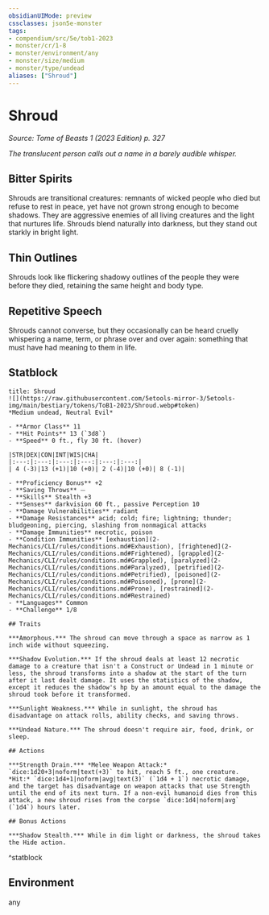 ```yaml
---
obsidianUIMode: preview
cssclasses: json5e-monster
tags:
- compendium/src/5e/tob1-2023
- monster/cr/1-8
- monster/environment/any
- monster/size/medium
- monster/type/undead
aliases: ["Shroud"]
---
```

# Shroud
*Source: Tome of Beasts 1 (2023 Edition) p. 327*  

*The translucent person calls out a name in a barely audible whisper.*

## Bitter Spirits

Shrouds are transitional creatures: remnants of wicked people who died but refuse to rest in peace, yet have not grown strong enough to become shadows. They are aggressive enemies of all living creatures and the light that nurtures life. Shrouds blend naturally into darkness, but they stand out starkly in bright light.

## Thin Outlines

Shrouds look like flickering shadowy outlines of the people they were before they died, retaining the same height and body type.

## Repetitive Speech

Shrouds cannot converse, but they occasionally can be heard cruelly whispering a name, term, or phrase over and over again: something that must have had meaning to them in life.

## Statblock

```ad-statblock
title: Shroud
![](https://raw.githubusercontent.com/5etools-mirror-3/5etools-img/main/bestiary/tokens/ToB1-2023/Shroud.webp#token)
*Medium undead, Neutral Evil*

- **Armor Class** 11
- **Hit Points** 13 (`3d8`)
- **Speed** 0 ft., fly 30 ft. (hover)

|STR|DEX|CON|INT|WIS|CHA|
|:---:|:---:|:---:|:---:|:---:|:---:|
| 4 (-3)|13 (+1)|10 (+0)| 2 (-4)|10 (+0)| 8 (-1)|

- **Proficiency Bonus** +2
- **Saving Throws** ⏤
- **Skills** Stealth +3
- **Senses** darkvision 60 ft., passive Perception 10
- **Damage Vulnerabilities** radiant
- **Damage Resistances** acid; cold; fire; lightning; thunder; bludgeoning, piercing, slashing from nonmagical attacks
- **Damage Immunities** necrotic, poison
- **Condition Immunities** [exhaustion](2-Mechanics/CLI/rules/conditions.md#Exhaustion), [frightened](2-Mechanics/CLI/rules/conditions.md#Frightened), [grappled](2-Mechanics/CLI/rules/conditions.md#Grappled), [paralyzed](2-Mechanics/CLI/rules/conditions.md#Paralyzed), [petrified](2-Mechanics/CLI/rules/conditions.md#Petrified), [poisoned](2-Mechanics/CLI/rules/conditions.md#Poisoned), [prone](2-Mechanics/CLI/rules/conditions.md#Prone), [restrained](2-Mechanics/CLI/rules/conditions.md#Restrained)
- **Languages** Common
- **Challenge** 1/8

## Traits

***Amorphous.*** The shroud can move through a space as narrow as 1 inch wide without squeezing.

***Shadow Evolution.*** If the shroud deals at least 12 necrotic damage to a creature that isn't a Construct or Undead in 1 minute or less, the shroud transforms into a shadow at the start of the turn after it last dealt damage. It uses the statistics of the shadow, except it reduces the shadow's hp by an amount equal to the damage the shroud took before it transformed.

***Sunlight Weakness.*** While in sunlight, the shroud has disadvantage on attack rolls, ability checks, and saving throws.

***Undead Nature.*** The shroud doesn't require air, food, drink, or sleep.

## Actions

***Strength Drain.*** *Melee Weapon Attack:* `dice:1d20+3|noform|text(+3)` to hit, reach 5 ft., one creature. *Hit:* `dice:1d4+1|noform|avg|text(3)` (`1d4 + 1`) necrotic damage, and the target has disadvantage on weapon attacks that use Strength until the end of its next turn. If a non-evil humanoid dies from this attack, a new shroud rises from the corpse `dice:1d4|noform|avg` (`1d4`) hours later.

## Bonus Actions

***Shadow Stealth.*** While in dim light or darkness, the shroud takes the Hide action.
```
^statblock

## Environment

any